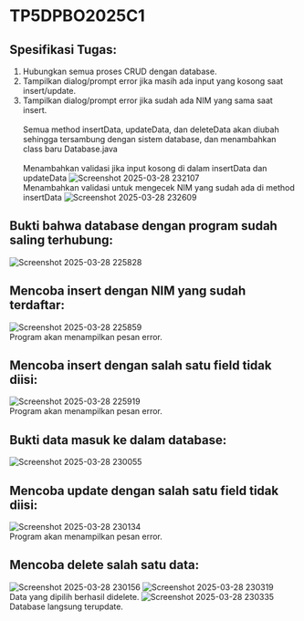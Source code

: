 # TP5DPBO2025C1
## Spesifikasi Tugas:
1. Hubungkan semua proses CRUD dengan database.
2. Tampilkan dialog/prompt error jika masih ada input yang kosong saat insert/update.
3. Tampilkan dialog/prompt error jika sudah ada NIM yang sama saat insert.
<br><br>Semua method insertData, updateData, dan deleteData akan diubah sehingga tersambung dengan sistem database, dan menambahkan class baru Database.java
<br><br>Menambahkan validasi jika input kosong di dalam insertData dan updateData
![Screenshot 2025-03-28 232107](https://github.com/user-attachments/assets/d7c35a39-ac9f-4010-9cc4-6ed0d4bc1cbf)
<br>Menambahkan validasi untuk mengecek NIM yang sudah ada di method insertData
![Screenshot 2025-03-28 232609](https://github.com/user-attachments/assets/a7328865-f582-402d-8c50-6668c905a063)

## Bukti bahwa database dengan program sudah saling terhubung:
![Screenshot 2025-03-28 225828](https://github.com/user-attachments/assets/cf667a5d-8c26-4084-b832-7ea6e31eecf3)

## Mencoba insert dengan NIM yang sudah terdaftar:
![Screenshot 2025-03-28 225859](https://github.com/user-attachments/assets/a77832a1-b34b-4e2a-8f69-b44e52147576)
<br>Program akan menampilkan pesan error.

## Mencoba insert dengan salah satu field tidak diisi:
![Screenshot 2025-03-28 225919](https://github.com/user-attachments/assets/5e35e9f7-3afb-42a4-8778-1c474d84e908)
<br>Program akan menampilkan pesan error.

## Bukti data masuk ke dalam database:
![Screenshot 2025-03-28 230055](https://github.com/user-attachments/assets/cff7e2c6-20c8-456f-9fc5-400e09f34cb5)

## Mencoba update dengan salah satu field tidak diisi:
![Screenshot 2025-03-28 230134](https://github.com/user-attachments/assets/c40a38a2-0e25-4096-b600-8b058920e690)
<br>Program akan menampilkan pesan error.

## Mencoba delete salah satu data:
![Screenshot 2025-03-28 230156](https://github.com/user-attachments/assets/e7669fe7-7f41-4223-92e9-1948d4db6ac5)
![Screenshot 2025-03-28 230319](https://github.com/user-attachments/assets/e0285567-321d-481d-a7f1-a03234290780)
<br>Data yang dipilih berhasil didelete.
![Screenshot 2025-03-28 230335](https://github.com/user-attachments/assets/b1ccb61c-b66a-4c42-a78c-56de603daf4f)
<br>Database langsung terupdate.
